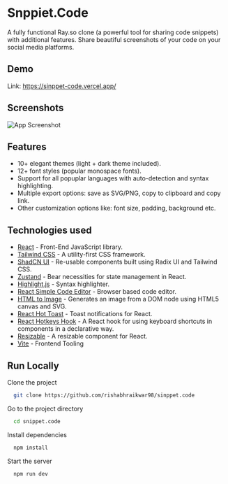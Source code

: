 
# Snppiet.Code

A fully functional Ray.so clone (a powerful tool for sharing code snippets) with additional features. Share beautiful screenshots of your code on your social media platforms.

## Demo
Link: https://sinppet-code.vercel.app/



## Screenshots

![App Screenshot](https://res.cloudinary.com/dbdqc0uzq/image/upload/v1710918840/Screenshots/wvcrxxkiycfijrbdojig.jpg)


## Features

- 10+ elegant themes (light + dark theme included).
- 12+ font styles (popular monospace fonts).
- Support for all popuplar languages with auto-detection and syntax highlighting.
- Multiple export options: save as SVG/PNG, copy to clipboard and copy link.
- Other customization options like: font size, padding, background etc.

## Technologies used

- [React](https://es.reactjs.org/) - Front-End JavaScript library.
- [Tailwind CSS](https://tailwindcss.com/) - A utility-first CSS framework.
- [ShadCN UI](https://ui.shadcn.com) - Re-usable components built using Radix UI and Tailwind CSS.
- [Zustand](https://zustand-demo.pmnd.rs/) - Bear necessities for state management in React.
- [Highlight.js](https://highlightjs.org/) - Syntax highlighter.
- [React Simple Code Editor](https://www.npmjs.com/package/react-simple-code-editor) - Browser based code editor.
- [HTML to Image](https://www.npmjs.com/package/html-to-image) - Generates an image from a DOM node using HTML5 canvas and SVG.
- [React Hot Toast](https://react-hot-toast.com/) - Toast notifications for React.
- [React Hotkeys Hook](https://www.npmjs.com/package/react-hotkeys-hook) - A React hook for using keyboard shortcuts in components in a declarative way.
- [Resizable](https://www.npmjs.com/package/re-resizable) - A resizable component for React.
- [Vite](https://vitejs.dev/) - Frontend Tooling


## Run Locally

Clone the project

```bash
  git clone https://github.com/rishabhraikwar98/sinppet.code
```

Go to the project directory

```bash
  cd snippet.code
```

Install dependencies

```bash
  npm install
```

Start the server

```bash
  npm run dev
```

